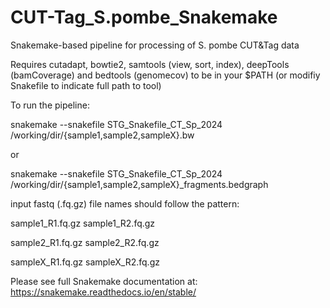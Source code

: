 # CUT-Tag_S.pombe_Snakemake

Snakemake-based pipeline for processing of S. pombe CUT&amp;Tag data

Requires cutadapt, bowtie2, samtools (view, sort, index), deepTools (bamCoverage) and bedtools (genomecov) to be in your $PATH (or modifiy Snakefile to indicate full path to tool)

To run the pipeline:

snakemake --snakefile STG_Snakefile_CT_Sp_2024 /working/dir/{sample1,sample2,sampleX}.bw

or

snakemake --snakefile STG_Snakefile_CT_Sp_2024 /working/dir/{sample1,sample2,sampleX}_fragments.bedgraph

input fastq (.fq.gz) file names should follow the pattern:

sample1_R1.fq.gz
sample1_R2.fq.gz

sample2_R1.fq.gz
sample2_R2.fq.gz

sampleX_R1.fq.gz
sampleX_R2.fq.gz

Please see full Snakemake documentation at: https://snakemake.readthedocs.io/en/stable/
